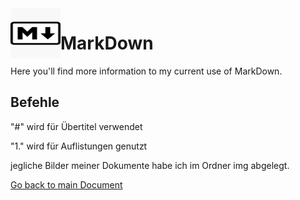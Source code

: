 <img align="left" width="80" height="80" src="./img/../../img/md-logo.jpg" alt="MarkDown Logo">

# MarkDown

Here you'll find more information to my current use of MarkDown.

## Befehle
"#" wird für Übertitel verwendet

"1." wird für Auflistungen genutzt

jegliche Bilder meiner Dokumente habe ich im Ordner img abgelegt.



[Go back to main Document](https://github.com/Daddey69/Modul_300/blob/master/dokumentation_egli.md)